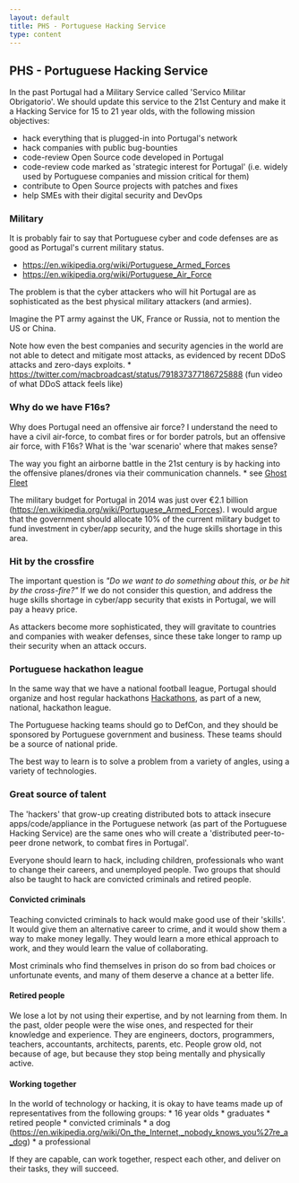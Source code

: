 ```yaml
---
layout: default
title: PHS - Portuguese Hacking Service
type: content
---
```


## PHS - Portuguese Hacking Service

In the past Portugal had a Military Service called 'Servico Militar Obrigatorio'. We should update this service to the 21st Century and make it a Hacking Service for 15 to 21 year olds, with the following mission objectives:

* hack everything that is plugged-in into Portugal's network
* hack companies with public bug-bounties
* code-review Open Source code developed in Portugal
* code-review code marked as 'strategic interest for Portugal' (i.e. widely used by Portuguese companies and mission critical for them)
* contribute to Open Source projects with patches and fixes
* help SMEs with their digital security and DevOps

### Military

It is probably fair to say that Portuguese cyber and code defenses are as good as Portugal's current military status.
* https://en.wikipedia.org/wiki/Portuguese_Armed_Forces
* https://en.wikipedia.org/wiki/Portuguese_Air_Force

The problem is that the cyber attackers who will hit Portugal are as sophisticated as the best physical military attackers (and armies).

Imagine the PT army against the UK, France or Russia, not to mention the US or China.

Note how even the best companies and security agencies in the world are not able to detect and mitigate most attacks, as evidenced by recent DDoS attacks and zero-days exploits.
        * https://twitter.com/macbroadcast/status/791837377186725888 (fun video of what DDoS attack feels like)

### Why do we have F16s?

Why does Portugal need an offensive air force? I understand the need to have a civil air-force, to combat fires or for border patrols, but an offensive air force, with F16s? What is the 'war scenario' where that makes sense?

The way you fight an airborne battle in the 21st century is by hacking into the offensive planes/drones via their communication channels.
    * see [Ghost Fleet](https://www.amazon.co.uk/Ghost-Fleet-Novel-Next-World/dp/0544142845)


The military budget for Portugal in 2014 was just over €2.1 billion (https://en.wikipedia.org/wiki/Portuguese_Armed_Forces). I would argue that the government should allocate 10% of the current military budget to fund investment in cyber/app security, and the huge skills shortage in this area.

### Hit by the crossfire

The important question is _"Do we want to do something about this, or be hit by the cross-fire?"_ If we do not consider this question, and address the huge skills shortage in cyber/app security that exists in Portugal, we will pay a heavy price.

As attackers become more sophisticated, they will gravitate to countries and companies with weaker defenses, since these take longer to ramp up their security when an attack occurs.


### Portuguese hackathon league

In the same way that we have a national football league, Portugal should organize and host regular hackathons [Hackathons](https://en.wikipedia.org/wiki/Hackathon), as part of a new, national, hackathon league.

The Portuguese hacking teams should go to DefCon, and they should be sponsored by Portuguese government and business. These teams should be a source of national pride.     

The best way to learn is to solve a problem from a variety of angles, using a variety of technologies.


### Great source of talent

The 'hackers' that grow-up creating distributed bots to attack insecure apps/code/appliance in the Portuguese network (as part of the Portuguese Hacking Service) are the same ones who will create a 'distributed peer-to-peer drone network, to combat fires in Portugal'.  

Everyone should learn to hack, including children, professionals who want to change their careers, and unemployed people. Two groups that should also be taught to hack are convicted criminals and retired people.

#### Convicted criminals
Teaching convicted criminals to hack would make good use of their 'skills'. It would give them an alternative career to crime, and it would show them a way to make money legally. They would learn a more ethical approach to work, and they would learn the value of collaborating.

Most criminals who find themselves in prison do so from bad choices or unfortunate events, and many of them deserve a chance at a better life.

#### Retired people
We lose a lot by not using their expertise, and by not learning from them. In the past, older people were the wise ones, and respected for their knowledge and experience.
They are engineers, doctors, programmers, teachers, accountants, architects, parents, etc.
People grow old, not because of age, but because they stop being mentally and physically active.

#### Working together

In the world of technology or hacking, it is okay to have teams made up of representatives from the following groups:
    * 16 year olds
    * graduates
    * retired people
    * convicted criminals
    * a dog (https://en.wikipedia.org/wiki/On_the_Internet,_nobody_knows_you%27re_a_dog)
    * a professional

If they are capable, can work together, respect each other, and deliver on their tasks, they will succeed.
